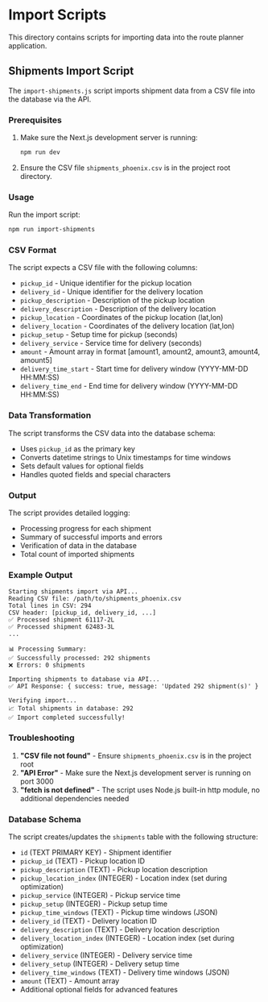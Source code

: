 # Import Scripts

This directory contains scripts for importing data into the route planner application.

## Shipments Import Script

The `import-shipments.js` script imports shipment data from a CSV file into the database via the API.

### Prerequisites

1. Make sure the Next.js development server is running:
   ```bash
   npm run dev
   ```

2. Ensure the CSV file `shipments_phoenix.csv` is in the project root directory.

### Usage

Run the import script:

```bash
npm run import-shipments
```

### CSV Format

The script expects a CSV file with the following columns:

- `pickup_id` - Unique identifier for the pickup location
- `delivery_id` - Unique identifier for the delivery location
- `pickup_description` - Description of the pickup location
- `delivery_description` - Description of the delivery location
- `pickup_location` - Coordinates of the pickup location (lat,lon)
- `delivery_location` - Coordinates of the delivery location (lat,lon)
- `pickup_setup` - Setup time for pickup (seconds)
- `delivery_service` - Service time for delivery (seconds)
- `amount` - Amount array in format [amount1, amount2, amount3, amount4, amount5]
- `delivery_time_start` - Start time for delivery window (YYYY-MM-DD HH:MM:SS)
- `delivery_time_end` - End time for delivery window (YYYY-MM-DD HH:MM:SS)

### Data Transformation

The script transforms the CSV data into the database schema:

- Uses `pickup_id` as the primary key
- Converts datetime strings to Unix timestamps for time windows
- Sets default values for optional fields
- Handles quoted fields and special characters

### Output

The script provides detailed logging:

- Processing progress for each shipment
- Summary of successful imports and errors
- Verification of data in the database
- Total count of imported shipments

### Example Output

```
Starting shipments import via API...
Reading CSV file: /path/to/shipments_phoenix.csv
Total lines in CSV: 294
CSV header: [pickup_id, delivery_id, ...]
✅ Processed shipment 61117-2L
✅ Processed shipment 62483-3L
...

📊 Processing Summary:
✅ Successfully processed: 292 shipments
❌ Errors: 0 shipments

Importing shipments to database via API...
✅ API Response: { success: true, message: 'Updated 292 shipment(s)' }

Verifying import...
📈 Total shipments in database: 292
✅ Import completed successfully!
```

### Troubleshooting

1. **"CSV file not found"** - Ensure `shipments_phoenix.csv` is in the project root
2. **"API Error"** - Make sure the Next.js development server is running on port 3000
3. **"fetch is not defined"** - The script uses Node.js built-in http module, no additional dependencies needed

### Database Schema

The script creates/updates the `shipments` table with the following structure:

- `id` (TEXT PRIMARY KEY) - Shipment identifier
- `pickup_id` (TEXT) - Pickup location ID
- `pickup_description` (TEXT) - Pickup location description
- `pickup_location_index` (INTEGER) - Location index (set during optimization)
- `pickup_service` (INTEGER) - Pickup service time
- `pickup_setup` (INTEGER) - Pickup setup time
- `pickup_time_windows` (TEXT) - Pickup time windows (JSON)
- `delivery_id` (TEXT) - Delivery location ID
- `delivery_description` (TEXT) - Delivery location description
- `delivery_location_index` (INTEGER) - Location index (set during optimization)
- `delivery_service` (INTEGER) - Delivery service time
- `delivery_setup` (INTEGER) - Delivery setup time
- `delivery_time_windows` (TEXT) - Delivery time windows (JSON)
- `amount` (TEXT) - Amount array
- Additional optional fields for advanced features 
